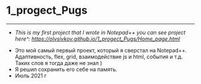 # 1_progect_Pugs

*****

* *This is my first project that I wrote in Notepad++*
*you can see project here^: https://olvsivkov.github.io/1_progect_Pugs/Home_page.html* 

- Это мой самый первый проект, который я сверстал на Notepad++. Адаптивность, flex, grid, взаимодействие js и html, события и т.д. Таких слов я тогда даже не знал )
- Я решил сохранить его себе на память. 
- Июль 2021 г